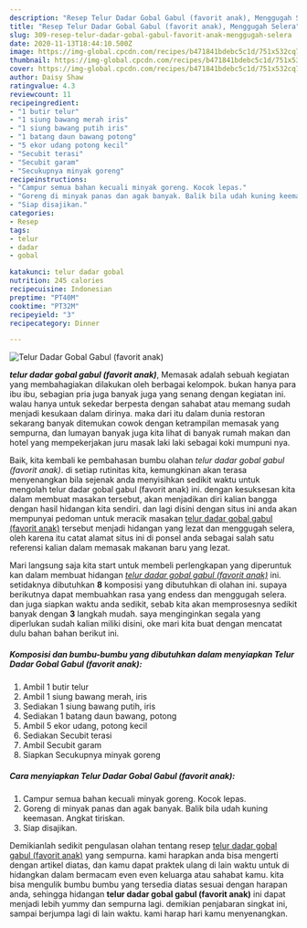 ```yaml
---
description: "Resep Telur Dadar Gobal Gabul (favorit anak), Menggugah Selera"
title: "Resep Telur Dadar Gobal Gabul (favorit anak), Menggugah Selera"
slug: 309-resep-telur-dadar-gobal-gabul-favorit-anak-menggugah-selera
date: 2020-11-13T18:44:10.500Z
image: https://img-global.cpcdn.com/recipes/b471841bdebc5c1d/751x532cq70/telur-dadar-gobal-gabul-favorit-anak-foto-resep-utama.jpg
thumbnail: https://img-global.cpcdn.com/recipes/b471841bdebc5c1d/751x532cq70/telur-dadar-gobal-gabul-favorit-anak-foto-resep-utama.jpg
cover: https://img-global.cpcdn.com/recipes/b471841bdebc5c1d/751x532cq70/telur-dadar-gobal-gabul-favorit-anak-foto-resep-utama.jpg
author: Daisy Shaw
ratingvalue: 4.3
reviewcount: 11
recipeingredient:
- "1 butir telur"
- "1 siung bawang merah iris"
- "1 siung bawang putih iris"
- "1 batang daun bawang potong"
- "5 ekor udang potong kecil"
- "Secubit terasi"
- "Secubit garam"
- "Secukupnya minyak goreng"
recipeinstructions:
- "Campur semua bahan kecuali minyak goreng. Kocok lepas."
- "Goreng di minyak panas dan agak banyak. Balik bila udah kuning keemasan. Angkat tiriskan."
- "Siap disajikan."
categories:
- Resep
tags:
- telur
- dadar
- gobal

katakunci: telur dadar gobal 
nutrition: 245 calories
recipecuisine: Indonesian
preptime: "PT40M"
cooktime: "PT32M"
recipeyield: "3"
recipecategory: Dinner

---
```



![Telur Dadar Gobal Gabul (favorit anak)](https://img-global.cpcdn.com/recipes/b471841bdebc5c1d/751x532cq70/telur-dadar-gobal-gabul-favorit-anak-foto-resep-utama.jpg)

<b><i>telur dadar gobal gabul (favorit anak)</i></b>, Memasak adalah sebuah kegiatan yang membahagiakan dilakukan oleh berbagai kelompok. bukan hanya para ibu ibu, sebagian pria juga banyak juga yang senang dengan kegiatan ini. walau hanya untuk sekedar berpesta dengan sahabat atau memang sudah menjadi kesukaan dalam dirinya. maka dari itu dalam dunia restoran sekarang banyak ditemukan cowok dengan ketrampilan memasak yang sempurna, dan lumayan banyak juga kita lihat di banyak rumah makan dan hotel yang mempekerjakan juru masak laki laki sebagai koki mumpuni nya.

Baik, kita kembali ke pembahasan bumbu olahan <i>telur dadar gobal gabul (favorit anak)</i>. di setiap rutinitas kita, kemungkinan akan terasa menyenangkan bila sejenak anda menyisihkan sedikit waktu untuk mengolah telur dadar gobal gabul (favorit anak) ini. dengan kesuksesan kita dalam membuat masakan tersebut, akan menjadikan diri kalian bangga dengan hasil hidangan kita sendiri. dan lagi disini dengan situs ini anda akan mempunyai pedoman untuk meracik masakan <u>telur dadar gobal gabul (favorit anak)</u> tersebut menjadi hidangan yang lezat dan menggugah selera, oleh karena itu catat alamat situs ini di ponsel anda sebagai salah satu referensi kalian dalam memasak makanan baru yang lezat.




Mari langsung saja kita start untuk membeli perlengkapan yang diperuntuk kan dalam membuat hidangan <u><i>telur dadar gobal gabul (favorit anak)</i></u> ini. setidaknya dibutuhkan <b>8</b> komposisi yang dibutuhkan di olahan ini. supaya berikutnya dapat membuahkan rasa yang endess dan menggugah selera. dan juga siapkan waktu anda sedikit, sebab kita akan memprosesnya sedikit banyak dengan <b>3</b> langkah mudah. saya menginginkan segala yang diperlukan sudah kalian miliki disini, oke mari kita buat dengan mencatat dulu bahan bahan berikut ini.

<!--inarticleads1-->

##### Komposisi dan bumbu-bumbu yang dibutuhkan dalam menyiapkan Telur Dadar Gobal Gabul (favorit anak):

1. Ambil 1 butir telur
1. Ambil 1 siung bawang merah, iris
1. Sediakan 1 siung bawang putih, iris
1. Sediakan 1 batang daun bawang, potong
1. Ambil 5 ekor udang, potong kecil
1. Sediakan Secubit terasi
1. Ambil Secubit garam
1. Siapkan Secukupnya minyak goreng




<!--inarticleads2-->

##### Cara menyiapkan Telur Dadar Gobal Gabul (favorit anak):

1. Campur semua bahan kecuali minyak goreng. Kocok lepas.
1. Goreng di minyak panas dan agak banyak. Balik bila udah kuning keemasan. Angkat tiriskan.
1. Siap disajikan.




Demikianlah sedikit pengulasan olahan tentang resep <u>telur dadar gobal gabul (favorit anak)</u> yang sempurna. kami harapkan anda bisa mengerti dengan artikel diatas, dan kamu dapat praktek ulang di lain waktu untuk di hidangkan dalam bermacam even even keluarga atau sahabat kamu. kita bisa mengulik bumbu bumbu yang tersedia diatas sesuai dengan harapan anda, sehingga hidangan <b>telur dadar gobal gabul (favorit anak)</b> ini dapat menjadi lebih yummy dan sempurna lagi. demikian penjabaran singkat ini, sampai berjumpa lagi di lain waktu. kami harap hari kamu menyenangkan.

